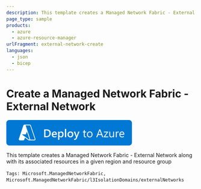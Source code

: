 ```yaml
---
description: This template creates a Managed Network Fabric - External Network along with its associated resources in a given region and resource group
page_type: sample
products:
  - azure
  - azure-resource-manager
urlFragment: external-network-create
languages:
  - json
  - bicep
---
```


# Create a Managed Network Fabric - External Network

[![Deploy To Azure](https://raw.githubusercontent.com/Azure/azure-quickstart-templates/master/1-CONTRIBUTION-GUIDE/images/deploytoazure.svg?sanitize=true)](https://portal.azure.com/#create/Microsoft.Template/uri/https%3A%2F%2Fraw.githubusercontent.com%2FAzure%2Fazure-quickstart-templates%2Fmaster%2Fquickstarts%2Fmicrosoft.managednetworkfabric%2Fexternal-network-create%2Fmain.bicep)

This template creates a Managed Network Fabric - External Network along with its associated resources in a given region and resource group

`Tags: Microsoft.ManagedNetworkFabric, Microsoft.ManagedNetworkFabric/l3IsolationDomains/externalNetworks`
